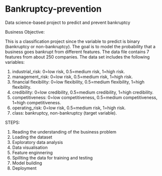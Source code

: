 # Bankruptcy-prevention
Data science-based project to predict and prevent bankruptcy 

Business Objective:

This is a classification project since the variable to predict is binary (bankruptcy or non-bankruptcy). The goal is to model the probability that a business goes bankrupt from different features.
The data file contains 7 features from about 250 companies.
The data set includes the following variables:

1.	industrial_risk: 0=low risk, 0.5=medium risk, 1=high risk.
2.	management_risk: 0=low risk, 0.5=medium risk, 1=high risk.
3.	financial flexibility: 0=low flexibility, 0.5=medium flexibility, 1=high flexibility.
4.	credibility: 0=low credibility, 0.5=medium credibility, 1=high credibility.
5.	competitiveness: 0=low competitiveness, 0.5=medium competitiveness, 1=high competitiveness.
6.	operating_risk: 0=low risk, 0.5=medium risk, 1=high risk.
7.	class: bankruptcy, non-bankruptcy (target variable).


STEPS:
1. Reading the understanding of the business problem
2. Loading the dataset
3. Exploratory data analysis
4. Data visualisation
5. Feature enginnering
6. Spillting the data for training and testing
7. Model building
8. Deployment 
